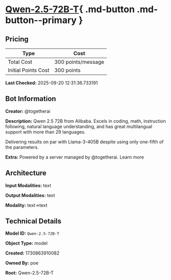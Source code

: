 # [Qwen-2.5-72B-T](https://poe.com/Qwen-2.5-72B-T){ .md-button .md-button--primary }

## Pricing

| Type | Cost |
|------|------|
| Total Cost | 300 points/message |
| Initial Points Cost | 300 points |

**Last Checked:** 2025-09-20 12:31:36.733191


## Bot Information

**Creator:** @togetherai

**Description:** Qwen 2.5 72B from Alibaba. Excels in coding, math, instruction following, natural language understanding, and has great multilangual support with more than 29 languages. 

Delivering results on par with Llama-3-405B despite using only one-fifth of the parameters.

**Extra:** Powered by a server managed by @togetherai. Learn more


## Architecture

**Input Modalities:** text

**Output Modalities:** text

**Modality:** text->text


## Technical Details

**Model ID:** `Qwen-2.5-72B-T`

**Object Type:** model

**Created:** 1730863910082

**Owned By:** poe

**Root:** Qwen-2.5-72B-T
